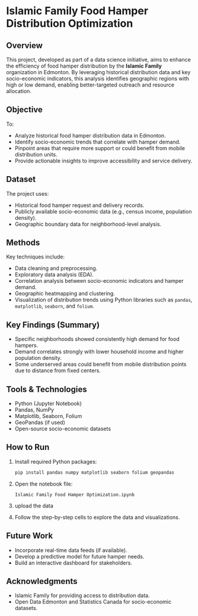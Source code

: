 # Islamic Family Food Hamper Distribution Optimization

## Overview

This project, developed as part of a data science initiative, aims to enhance the efficiency of food hamper distribution by the **Islamic Family** organization in Edmonton. By leveraging historical distribution data and key socio-economic indicators, this analysis identifies geographic regions with high or low demand, enabling better-targeted outreach and resource allocation.

## Objective

To:
- Analyze historical food hamper distribution data in Edmonton.
- Identify socio-economic trends that correlate with hamper demand.
- Pinpoint areas that require more support or could benefit from mobile distribution units.
- Provide actionable insights to improve accessibility and service delivery.

## Dataset

The project uses:
- Historical food hamper request and delivery records.
- Publicly available socio-economic data (e.g., census income, population density).
- Geographic boundary data for neighborhood-level analysis.

## Methods

Key techniques include:
- Data cleaning and preprocessing.
- Exploratory data analysis (EDA).
- Correlation analysis between socio-economic indicators and hamper demand.
- Geographic heatmapping and clustering.
- Visualization of distribution trends using Python libraries such as `pandas`, `matplotlib`, `seaborn`, and `folium`.

## Key Findings (Summary)

- Specific neighborhoods showed consistently high demand for food hampers.
- Demand correlates strongly with lower household income and higher population density.
- Some underserved areas could benefit from mobile distribution points due to distance from fixed centers.

## Tools & Technologies

- Python (Jupyter Notebook)
- Pandas, NumPy
- Matplotlib, Seaborn, Folium
- GeoPandas (if used)
- Open-source socio-economic datasets

## How to Run

1. Install required Python packages:
   ```bash
   pip install pandas numpy matplotlib seaborn folium geopandas
   ```

2. Open the notebook file:
   ```
   Islamic Family Food Hamper Optimization.ipynb
   ```
3. upload the data 
4. Follow the step-by-step cells to explore the data and visualizations.

## Future Work

- Incorporate real-time data feeds (if available).
- Develop a predictive model for future hamper needs.
- Build an interactive dashboard for stakeholders.

## Acknowledgments

- Islamic Family for providing access to distribution data.
- Open Data Edmonton and Statistics Canada for socio-economic datasets.
